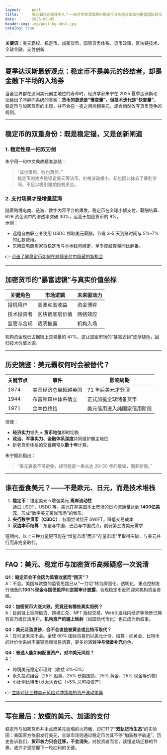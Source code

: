 ```yaml
---
layout:     post
title:      美元霸权还能撑多久？——经济学家深度解析稳定币与加密货币如何重塑国际货币体系
date:       2025-09-05
header-img: img/post-bg-desk.jpg
catalog: true
---
```


**关键词**：美元霸权、稳定币、加密货币、国际货币体系、货币政策、区块链技术、全球金融、支付创新

---

## 夏季达沃斯最新观点：稳定币不是美元的终结者，却是金融下半场的入场券

当全世界都在追问美元霸主地位的寿命时，经济学家朱宁在 2025 夏季达沃斯论坛给出了冷静而系统的答案：**货币的更迭是“慢变量”，但技术迭代是“快变量”**。稳定币与加密货币的出现，并不会在一夜之间推翻美元，却会悄然改写货币竞争的规则。

---

## 稳定币的双重身份：既是稳定锚，又是创新闸道

### 1. 稳定性是一把双刃剑  
朱宁用一句中文典故精准总结：  
> “成也萧何，败也萧何。”  
稳定币的卖点是锚定美元等法币，价格波动极小，却也因此抹去了暴利空间，不足以吸引短期投机资金。

### 2. 支付场景才是增量蓝海  
随着跨境电商、链游、数字内容平台的爆发，稳定币在全球小额支付、薪酬结算、B2B 资金流中的渗透率突破 30%，远高于加密货币的 9%。  
示例：  
- 远程自由职业者使用 USDC 领取美元薪酬，节省 3–5 天到账时间与 5%–7% 的汇款费用。  
- 东南亚电商卖家将稳定币与本地钱包绑定，单季度结算量同比翻番。  

👉 [点击了解稳定币如何在跨境支付中隐藏的新机会](https://okxdog.com/)

---

## 加密货币的“暴富滤镜”与真实价值坐标

| 关键角色 | 市场逻辑 | 未来驱动力 |
|---|---|---|
| 投机用户 | 高波动高收益 | 资金博弈 |
| 技术投资者 | 区块链底层价值 | 网络效应 |
| 监管与合规 | 透明披露 | 机构入场 |

机构资金现已占据链上交易量的 47%，这让加密市场的“暴富滤镜”逐渐褪色，回归技术价值本源。

---

## 历史镜鉴：美元霸权何时会被替代？

| 关键节点 | 事件 | 影响周期 |
|---|---|---|
| 1874 | 美国经济总量超越英国 | 71 年后美元才登顶 |
| 1944 | 布雷顿森林体系确立 | 正式加冕全球储备货币 |
| 1971 | 金本位终结 | 美元信用进入纯国家信用阶段 |

规律：  
- **经济实力**领先 ≠ **货币地位**即时切换  
- **政治、军事实力、金融体系深度**共同维护霸主地位  
- 新老货币体系的交叠期常以**数十年**计算。

朱宁据此指出：  
> “美元衰退不可避免，却可能是一条长达 20–30 年的缓坡，而非断崖。”

---

## 谁在蚕食美元？——不是欧元、日元，而是技术堆栈

1. **稳定币**：锚定美元→增强美元 **离岸流动性**  
   通过 USDT、USDC 等，美元在非美国本土市场的日均流通量达到 **1400亿美元**，形成“数字美元离岸市场”的雏形。  
2. **央行数字货币（CBDC）**：各国尝试绕开 SWIFT，降低交易成本  
3. **双边本币结算**：东盟与中国、巴西与中国试点，削弱第三方美元需求  

短期内，以上三种力量更可能在“增量市场”而非“存量市场”里取得突破，与美元并行而非完全取代。

---

## FAQ：美元、稳定币与加密货币高频疑惑一次说清

**Q1：稳定币会不会因为监管收紧而“团灭”？**  
A：不会。美国与欧盟的监管思路已从“一刀切”转为牌照化、透明化，重点控制发行储备的**100%现金与国债抵押**和**定期审计披露**。合规稳定币反而迎来机构资金青睐。

**Q2：加密货币大涨大跌，究竟还有哪些真实用例？**  
A：目前链上抵押借贷、跨境汇兑、NFT 版权交易、Web3 游戏内经济等场景已拥有百万级日活用户。**机构资产的链上映射**（如国债代币化）也正成为新叙事。

**Q3：美元泛滥发钞，会不会直接被黄金或比特币取代？**  
A：在可见未来不会。全球 60% 国际贸易仍以美元计价、结算；而黄金、比特币的计价体系尚不兼容高频贸易清算，更多扮演**对冲与储备补充**角色。

**Q4：普通人能如何配置资产，对冲美元风险？**  
A：  
- 跨境美元稳定币理财（收益 3%–5%）  
- 永久投资组合（25% 股票、25% 长期国债、25% 黄金、25% 现金等价物）  
- 小比例比特币/以太坊仓位（<5% 总可投资产）  

👉 [立即对比三种美元风险对冲策略的资产波动差异](https://okxdog.com/)

---

## 写在最后：放缓的美元、加速的支付

稳定币与加密货币并未点燃美元崩塌的火药桶，却打开了“**双轨货币生态**”的实验田：美国官方依旧发行美元，全球市场则通过稳定币为其不停“加装数字轨道”。历史告诉我们，**货币权力只会迁移，不会消失**。对投资者而言，读懂这场迁移的节奏，或许才是把握下一轮红利的关键。